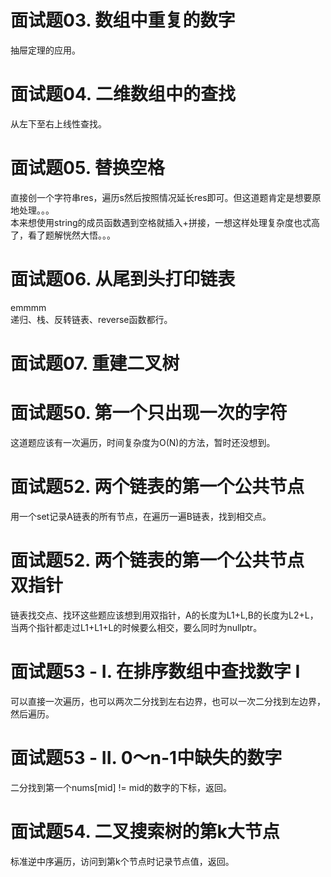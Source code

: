 # 面试题03. 数组中重复的数字
抽屉定理的应用。

# 面试题04. 二维数组中的查找
从左下至右上线性查找。

# 面试题05. 替换空格
直接创一个字符串res，遍历s然后按照情况延长res即可。但这道题肯定是想要原地处理。。。</br>
本来想使用string的成员函数遇到空格就插入+拼接，一想这样处理复杂度也忒高了，看了题解恍然大悟。。。

# 面试题06. 从尾到头打印链表
emmmm</br>
递归、栈、反转链表、reverse函数都行。

# 面试题07. 重建二叉树

# 面试题50. 第一个只出现一次的字符
这道题应该有一次遍历，时间复杂度为O(N)的方法，暂时还没想到。

# 面试题52. 两个链表的第一个公共节点
用一个set记录A链表的所有节点，在遍历一遍B链表，找到相交点。

# 面试题52. 两个链表的第一个公共节点 双指针
链表找交点、找环这些题应该想到用双指针，A的长度为L1+L,B的长度为L2+L，当两个指针都走过L1+L1+L的时候要么相交，要么同时为nullptr。

# 面试题53 - I. 在排序数组中查找数字 I
可以直接一次遍历，也可以两次二分找到左右边界，也可以一次二分找到左边界，然后遍历。

# 面试题53 - II. 0～n-1中缺失的数字
二分找到第一个nums[mid] != mid的数字的下标，返回。

# 面试题54. 二叉搜索树的第k大节点
标准逆中序遍历，访问到第k个节点时记录节点值，返回。
